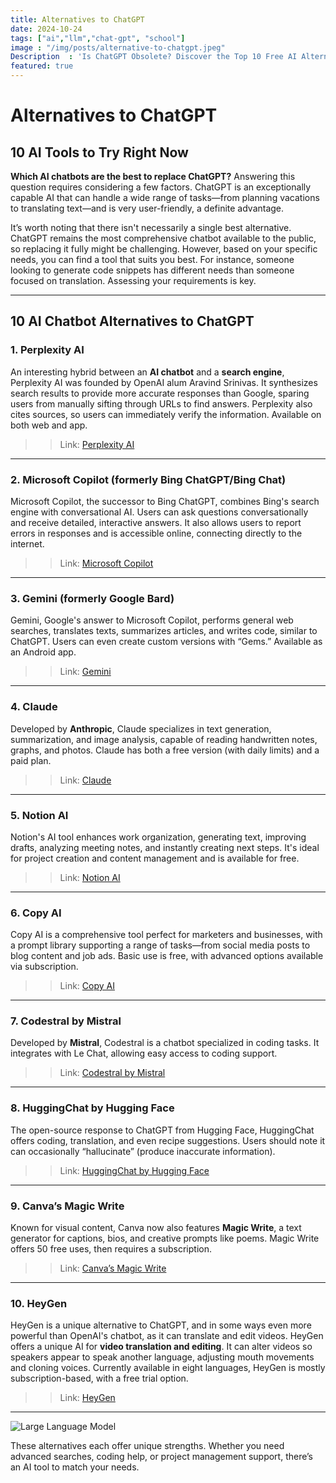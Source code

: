 ```yaml
---
title: Alternatives to ChatGPT
date: 2024-10-24
tags: ["ai","llm","chat-gpt", "school"]
image : "/img/posts/alternative-to-chatgpt.jpeg"
Description  : 'Is ChatGPT Obsolete? Discover the Top 10 Free AI Alternatives'
featured: true
---
```


# Alternatives to ChatGPT
## 10 AI Tools to Try Right Now


**Which AI chatbots are the best to replace ChatGPT?** Answering this question requires considering a few factors. ChatGPT is an exceptionally capable AI that can handle a wide range of tasks—from planning vacations to translating text—and is very user-friendly, a definite advantage.

It’s worth noting that there isn't necessarily a single best alternative. ChatGPT remains the most comprehensive chatbot available to the public, so replacing it fully might be challenging. However, based on your specific needs, you can find a tool that suits you best. For instance, someone looking to generate code snippets has different needs than someone focused on translation. Assessing your requirements is key.

---

## 10 AI Chatbot Alternatives to ChatGPT

### 1. Perplexity AI
An interesting hybrid between an **AI chatbot** and a **search engine**, Perplexity AI was founded by OpenAI alum Aravind Srinivas. It synthesizes search results to provide more accurate responses than Google, sparing users from manually sifting through URLs to find answers. Perplexity also cites sources, so users can immediately verify the information. Available on both web and app.

>>Link: [Perplexity AI](https://www.perplexity.ai/)

---

### 2. Microsoft Copilot (formerly Bing ChatGPT/Bing Chat)
Microsoft Copilot, the successor to Bing ChatGPT, combines Bing's search engine with conversational AI. Users can ask questions conversationally and receive detailed, interactive answers. It also allows users to report errors in responses and is accessible online, connecting directly to the internet.

>>Link: [Microsoft Copilot](https://copilot.microsoft.com/)

---

### 3. Gemini (formerly Google Bard)
Gemini, Google's answer to Microsoft Copilot, performs general web searches, translates texts, summarizes articles, and writes code, similar to ChatGPT. Users can even create custom versions with “Gems.” Available as an Android app.

>>Link: [Gemini](https://gemini.google.com/?hl=it)

---

### 4. Claude
Developed by **Anthropic**, Claude specializes in text generation, summarization, and image analysis, capable of reading handwritten notes, graphs, and photos. Claude has both a free version (with daily limits) and a paid plan.

>>Link: [Claude](https://claude.ai/)

---

### 5. Notion AI
Notion's AI tool enhances work organization, generating text, improving drafts, analyzing meeting notes, and instantly creating next steps. It's ideal for project creation and content management and is available for free.

>>Link: [Notion AI](https://www.notion.so/product/ai)

---

### 6. Copy AI
Copy AI is a comprehensive tool perfect for marketers and businesses, with a prompt library supporting a range of tasks—from social media posts to blog content and job ads. Basic use is free, with advanced options available via subscription.

>>Link: [Copy AI](https://www.copy.ai/)

---

### 7. Codestral by Mistral
Developed by **Mistral**, Codestral is a chatbot specialized in coding tasks. It integrates with Le Chat, allowing easy access to coding support.

>>Link: [Codestral by Mistral](https://mistral.ai/news/codestral/)

---

### 8. HuggingChat by Hugging Face
The open-source response to ChatGPT from Hugging Face, HuggingChat offers coding, translation, and even recipe suggestions. Users should note it can occasionally “hallucinate” (produce inaccurate information).

>>Link: [HuggingChat by Hugging Face](https://huggingface.co/chat/)

---

### 9. Canva’s Magic Write
Known for visual content, Canva now also features **Magic Write**, a text generator for captions, bios, and creative prompts like poems. Magic Write offers 50 free uses, then requires a subscription.

>>Link: [Canva’s Magic Write](https://www.canva.com/it_it/scrittura-magica/)

---

### 10. HeyGen
HeyGen is a unique alternative to ChatGPT, and in some ways even more powerful than OpenAI's chatbot, as it can translate and edit videos.
HeyGen offers a unique AI for **video translation and editing**. 
It can alter videos so speakers appear to speak another language, adjusting mouth movements and cloning voices. 
Currently available in eight languages, HeyGen is mostly subscription-based, with a free trial option.

>>Link: [HeyGen](https://www.heygen.com/)
---


![Large Language Model](/marcomattolab/marcomartorana/img/posts/chat-gpt-vision.jpeg)



These alternatives each offer unique strengths. Whether you need advanced searches, coding help, or project management support, there’s an AI tool to match your needs.

